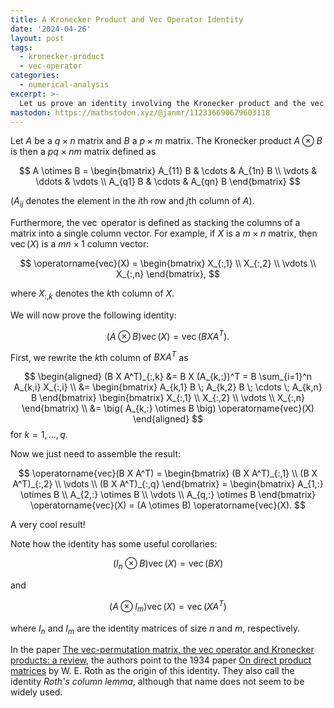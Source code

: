 ```yaml
---
title: A Kronecker Product and Vec Operator Identity
date: '2024-04-26'
layout: post
tags:
  - kronecker-product
  - vec-operator
categories:
  - numerical-analysis
excerpt: >-
  Let us prove an identity involving the Kronecker product and the vec operator.
mastodon: https://mathstodon.xyz/@janmr/112336690679603118
---
```

Let $A$ be a $q \times n$ matrix and $B$ a $p \times m$ matrix.
The Kronecker product $A \otimes B$ is then a $pq \times nm$ matrix defined as

$$
A \otimes B = \begin{bmatrix}
  A_{11} B & \cdots & A_{1n} B \\
  \vdots & \ddots & \vdots \\
  A_{q1} B & \cdots & A_{qn} B
\end{bmatrix}
$$

($A_{ij}$ denotes the element in the $i$th row and $j$th column of $A$).

Furthermore, the $\operatorname{vec}$ operator is defined as stacking the columns of a matrix into a single column vector.
For example, if $X$ is a $m \times n$ matrix, then $\operatorname{vec}(X)$ is a $mn \times 1$ column vector:

$$
\operatorname{vec}(X) = \begin{bmatrix}
  X_{:,1} \\
  X_{:,2} \\
  \vdots \\
  X_{:,n}
\end{bmatrix},
$$

where $X_{:,k}$ denotes the $k$th column of $X$.

We will now prove the following identity:

$$
(A \otimes B) \operatorname{vec}(X) = \operatorname{vec}(B X A^T).
$$

First, we rewrite the $k$th column of $B X A^T$ as

$$
\begin{aligned}
(B X A^T)_{:,k} &= B X (A_{k,:})^T = B \sum_{i=1}^n A_{k,i} X_{:,i} \\
&= \begin{bmatrix}
  A_{k,1} B \; A_{k,2} B \; \cdots \; A_{k,n} B
\end{bmatrix}
\begin{bmatrix}
  X_{:,1} \\
  X_{:,2} \\
  \vdots \\
  X_{:,n}
\end{bmatrix} \\
&= \big( A_{k,:} \otimes B \big) \operatorname{vec}(X)
\end{aligned}
$$
for $k=1,\ldots,q$.

Now we just need to assemble the result:

$$
\operatorname{vec}(B X A^T)
= \begin{bmatrix}
  (B X A^T)_{:,1} \\
  (B X A^T)_{:,2} \\
  \vdots \\
  (B X A^T)_{:,q}
\end{bmatrix}
= \begin{bmatrix}
  A_{1,:} \otimes B \\
  A_{2,:} \otimes B \\
  \vdots \\
  A_{q,:} \otimes B
\end{bmatrix} \operatorname{vec}(X)
= (A \otimes B) \operatorname{vec}(X).
$$

A very cool result!

Note how the identity has some useful corollaries:

$$
(I_n \otimes B) \operatorname{vec}(X) = \operatorname{vec}(B X)
$$

and

$$
(A \otimes I_m) \operatorname{vec}(X) = \operatorname{vec}(X A^T)
$$

where $I_n$ and $I_m$ are the identity matrices of size $n$ and $m$, respectively.

In the paper [The vec-permutation matrix, the vec operator and Kronecker products: a review](/refs/henderson-searle81),
the authors point to the 1934 paper [On direct product matrices](/refs/roth34) by W.&nbsp;E. Roth as the
origin of this identity.
They also call the identity *Roth's column lemma*, although that name does not seem to be widely used.
